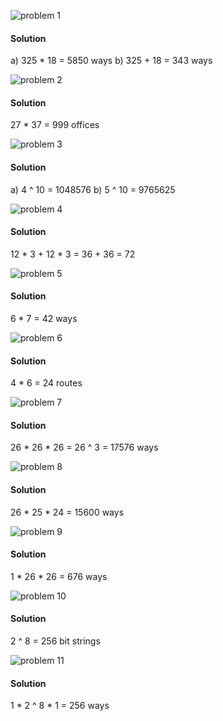 ![problem 1](https://github.com/cpp-rakesh/DiscreteMathematicsAndItsApplications/blob/master/Chapter_6_Counting/6.1_The_Basics_of_Counting/Exercises/repo/problem_1.jpg)
#### Solution
a) 325 * 18 = 5850 ways
b) 325 + 18 = 343 ways


![problem 2](https://github.com/cpp-rakesh/DiscreteMathematicsAndItsApplications/blob/master/Chapter_6_Counting/6.1_The_Basics_of_Counting/Exercises/repo/problem_2.jpg)
#### Solution
27 * 37 = 999 offices

![problem 3](https://github.com/cpp-rakesh/DiscreteMathematicsAndItsApplications/blob/master/Chapter_6_Counting/6.1_The_Basics_of_Counting/Exercises/repo/problem_3.jpg)
#### Solution
a) 4 ^ 10 = 1048576
b) 5 ^ 10 = 9765625


![problem 4](https://github.com/cpp-rakesh/DiscreteMathematicsAndItsApplications/blob/master/Chapter_6_Counting/6.1_The_Basics_of_Counting/Exercises/repo/problem_4.jpg)
#### Solution
12 * 3 + 12 * 3 = 36 + 36 = 72


![problem 5](https://github.com/cpp-rakesh/DiscreteMathematicsAndItsApplications/blob/master/Chapter_6_Counting/6.1_The_Basics_of_Counting/Exercises/repo/problem_5.jpg)
#### Solution
6 * 7 = 42 ways


![problem 6](https://github.com/cpp-rakesh/DiscreteMathematicsAndItsApplications/blob/master/Chapter_6_Counting/6.1_The_Basics_of_Counting/Exercises/repo/problem_6.jpg)
#### Solution
4 * 6 = 24 routes


![problem 7](https://github.com/cpp-rakesh/DiscreteMathematicsAndItsApplications/blob/master/Chapter_6_Counting/6.1_The_Basics_of_Counting/Exercises/repo/problem_7.jpg)
#### Solution
26 * 26 * 26 = 26 ^ 3 = 17576 ways


![problem 8](https://github.com/cpp-rakesh/DiscreteMathematicsAndItsApplications/blob/master/Chapter_6_Counting/6.1_The_Basics_of_Counting/Exercises/repo/problem_8.jpg)
#### Solution
26 * 25 * 24 = 15600 ways


![problem 9](https://github.com/cpp-rakesh/DiscreteMathematicsAndItsApplications/blob/master/Chapter_6_Counting/6.1_The_Basics_of_Counting/Exercises/repo/problem_9.jpg)
#### Solution
1 * 26 * 26 = 676 ways


![problem 10](https://github.com/cpp-rakesh/DiscreteMathematicsAndItsApplications/blob/master/Chapter_6_Counting/6.1_The_Basics_of_Counting/Exercises/repo/problem_10.jpg)
#### Solution
2 ^ 8 = 256 bit strings


![problem 11](https://github.com/cpp-rakesh/DiscreteMathematicsAndItsApplications/blob/master/Chapter_6_Counting/6.1_The_Basics_of_Counting/Exercises/repo/problem_11.jpg)
#### Solution
1 * 2 ^ 8 * 1 = 256 ways






